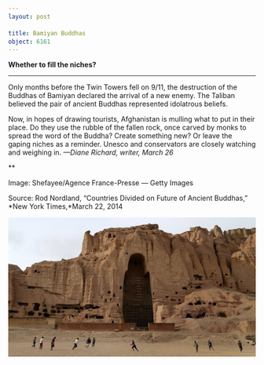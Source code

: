 ```yaml
---
layout: post

title: Bamiyan Buddhas
object: 6161
---
```

**Whether to fill the niches?**

****

Only months before the Twin Towers fell on 9/11, the destruction of the Buddhas of Bamiyan declared the arrival of a new enemy. The Taliban believed the pair of ancient Buddhas represented idolatrous beliefs. 

Now, in hopes of drawing tourists, Afghanistan is mulling what to put in their place. Do they use the rubble of the fallen rock, once carved by monks to spread the word of the Buddha? Create something new? Or leave the gaping niches as a reminder. Unesco and conservators are closely watching and weighing in.
 *—Diane Richard, writer, March 26*

**

Image: Shefayee/Agence France-Presse — Getty Images

Source: Rod Nordland, “Countries Divided on Future of Ancient Buddhas,” *New York Times,*March 22, 2014

![](../images/14-03-26_2001.153_BamianEDIT-1.jpeg)
